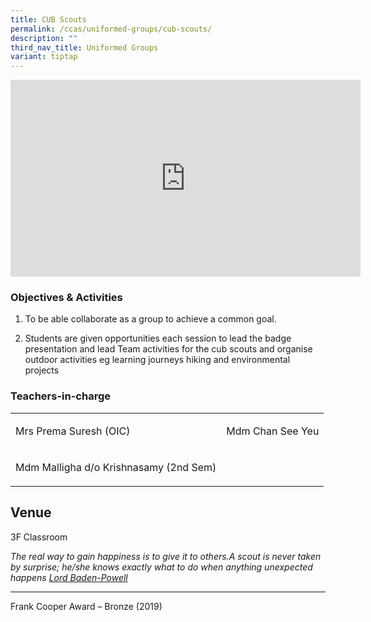 ```yaml
---
title: CUB Scouts
permalink: /ccas/uniformed-groups/cub-scouts/
description: ""
third_nav_title: Uniformed Groups
variant: tiptap
---
```

<div class="iframe-wrapper">
<iframe height="315" width="560" allowfullscreen="true" frameborder="0" src="https://www.youtube.com/embed/Su2ilBaa9ZI?si=MpmLdaoSiQNxUMQq"></iframe>
</div>
<h3>Objectives &amp; Activities</h3>
<ol data-tight="true" class="tight">
<li>
<p>To be able collaborate as a group to achieve a common goal.</p>
</li>
<li>
<p>Students are given opportunities each session to lead the badge presentation
and lead Team activities for the cub scouts and organise outdoor activities
eg learning journeys hiking and environmental projects</p>
</li>
</ol>
<h3>Teachers-in-charge</h3>
<table style="minWidth: 50px">
<colgroup>
<col>
<col>
</colgroup>
<tbody>
<tr>
<td rowspan="1" colspan="1">
<p>Mrs Prema Suresh (OIC)</p>
</td>
<td rowspan="1" colspan="1">
<p>Mdm Chan See Yeu</p>
</td>
</tr>
<tr>
<td rowspan="1" colspan="1">
<p>Mdm Malligha d/o Krishnasamy (2nd Sem)</p>
</td>
<td rowspan="1" colspan="1">
<p></p>
</td>
</tr>
</tbody>
</table>
<p></p>
<h2>Venue</h2>
<p>3F Classroom</p>
<p><em>The real way to gain happiness is to give it to others.A scout is never taken by surprise; he/she knows exactly what to do when anything unexpected happens <u>Lord Baden-Powell</u></em>
</p>
<hr>
<p>Frank Cooper Award – Bronze (2019)</p>